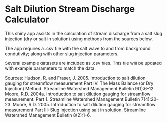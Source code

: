 # Salt Dilution Stream Discharge Calculator

This shiny app assists in the calculation of stream discharge from a salt slug injection (dry or salt in solution) using methods from the sources below.

The app requires a .csv file with the salt wave to and from background condutivity; along with other slug injection parameters.

Several example datasets are included as .csv files.  This file will be updated with example parameters to match the data.




Sources:
Hudson, R. and Fraser, J. 2005. Introduction to salt dilution gauging for streamflow measurement Part IV: The Mass Balance
(or Dry Injection) Method. Streamline Watershed Management Bulletin 9(1):6–12. 
Moore, R.D. 2004a. Introduction to salt dilution gauging for streamflow measurement: Part 1. Streamline Watershed Management Bulletin 7(4):20–23. 
Moore, R.D. 2005. Introduction to salt dilution gauging for streamflow measurement Part III: Slug injection using salt in solution. Streamline Watershed Management Bulletin 8(2):1–6. 

